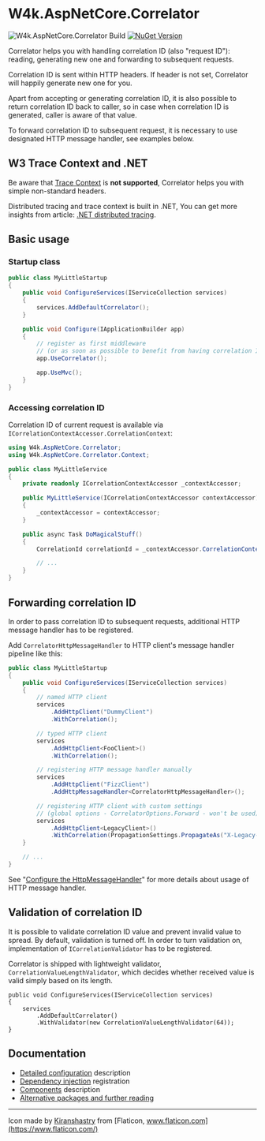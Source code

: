 # W4k.AspNetCore.Correlator

![W4k.AspNetCore.Correlator Build](https://github.com/wdolek/w4k-aspnetcore-correlator/workflows/Build%20and%20test/badge.svg)
[![NuGet Version](https://img.shields.io/nuget/v/W4k.AspNetCore.Correlator)](https://www.nuget.org/packages/W4k.AspNetCore.Correlator/)

Correlator helps you with handling correlation ID (also "request ID"): reading, generating new one and forwarding
to subsequent requests.

Correlation ID is sent within HTTP headers. If header is not set, Correlator will happily generate new one for you.

Apart from accepting or generating correlation ID, it is also possible to return correlation ID back to caller,
so in case when correlation ID is generated, caller is aware of that value.

To forward correlation ID to subsequent request, it is necessary to use designated HTTP message handler, see
examples below.

## W3 Trace Context and .NET

Be aware that [Trace Context](https://www.w3.org/TR/trace-context/) is **not supported**,
Correlator helps you with simple non-standard headers.

Distributed tracing and trace context is built in .NET, You can get more insights from article:
[.NET distributed tracing](https://learn.microsoft.com/en-us/dotnet/core/diagnostics/distributed-tracing).

## Basic usage

### Startup class

```csharp
public class MyLittleStartup
{
    public void ConfigureServices(IServiceCollection services)
    {
        services.AddDefaultCorrelator();
    }

    public void Configure(IApplicationBuilder app)
    {
        // register as first middleware
        // (or as soon as possible to benefit from having correlation ID)
        app.UseCorrelator();

        app.UseMvc();
    }
}
```

### Accessing correlation ID

Correlation ID of current request is available via `ICorrelationContextAccessor.CorrelationContext`:

```csharp
using W4k.AspNetCore.Correlator;
using W4k.AspNetCore.Correlator.Context;

public class MyLittleService
{
    private readonly ICorrelationContextAccessor _contextAccessor;

    public MyLittleService(ICorrelationContextAccessor contextAccessor)
    {
        _contextAccessor = contextAccessor;
    }

    public async Task DoMagicalStuff()
    {
        CorrelationId correlationId = _contextAccessor.CorrelationContext.CorrelationId;

        // ...
    }
}
```

## Forwarding correlation ID

In order to pass correlation ID to subsequent requests, additional HTTP message handler has to be registered.

Add `CorrelatorHttpMessageHandler` to HTTP client's message handler pipeline like this:

```csharp
public class MyLittleStartup
{
    public void ConfigureServices(IServiceCollection services)
    {
        // named HTTP client
        services
            .AddHttpClient("DummyClient")
            .WithCorrelation();

        // typed HTTP client
        services
            .AddHttpClient<FooClient>()
            .WithCorrelation();

        // registering HTTP message handler manually
        services
            .AddHttpClient("FizzClient")
            .AddHttpMessageHandler<CorrelatorHttpMessageHandler>();

        // registering HTTP client with custom settings
        // (global options - CorrelatorOptions.Forward - won't be used)
        services
            .AddHttpClient<LegacyClient>()
            .WithCorrelation(PropagationSettings.PropagateAs("X-Legacy-Correlation-Id"));
    }

    // ...
}
```

See "[Configure the HttpMessageHandler](https://docs.microsoft.com/en-us/aspnet/core/fundamentals/http-requests?view=aspnetcore-2.1#configure-the-httpmessagehandler)" for more details about usage of HTTP message handler.

## Validation of correlation ID

It is possible to validate correlation ID value and prevent invalid value to spread. By default, validation is
turned off. In order to turn validation on, implementation of `ICorrelationValidator` has to be registered.

Correlator is shipped with lightweight validator, `CorrelationValueLengthValidator`, which decides whether received
value is valid simply based on its length.

```
public void ConfigureServices(IServiceCollection services)
{
    services
        .AddDefaultCorrelator()
        .WithValidator(new CorrelationValueLengthValidator(64));
}
```

## Documentation

- [Detailed configuration](docs/configuration.md) description
- [Dependency injection](docs/registration.md) registration
- [Components](docs/components.md) description
- [Alternative packages and further reading](docs/alternatives.md)

---

Icon made by [Kiranshastry](https://www.flaticon.com/authors/kiranshastry) from [Flaticon, www.flaticon.com](https://www.flaticon.com/)
